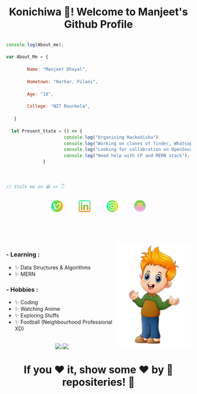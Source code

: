<h1 align="center" > Konichiwa 👋! Welcome to Manjeet's Github Profile </h1>

##



``` Javascript
console.log(About_me); 

var About_Me = {

        Name: "Manjeet Dhayal",
        
        Hometown: "Narhar, Pilani",
        
        Age: "18",
        
        College: "NIT Rourkela",
                
   }
   
  let Present_State = () => { 
                      console.log("Organising Hackodisha")
                      console.log("Working on clones of Tinder, Whatsapp, and Authorisation using Backend");
                      console.log("Looking for collabration on OpenSourse");
                      console.log("Need help with CP and MERN stack");               
              }



// Stalk me on 😁 => 👇

```
##

<p align="center" font-size="32px" > <a href="https://twitter.com/coder_manjeet"> <img src="./assets/twitter.png" /></a> &nbsp &nbsp &nbsp &nbsp &nbsp <a href="https://www.linkedin.com/in/manjeet-dhayal-194953209/"> <img src="./assets/linkedin.png" /></a> &nbsp &nbsp &nbsp &nbsp &nbsp <a href="https://www.instagram.com/___manjeet_?r=nametag"> <img src="./assets/instagram.png " /></a> &nbsp &nbsp &nbsp &nbsp &nbsp <a href="mailto:manjeetdhayal786@gmail.com"> <img src="./assets/mail.png " /></a></p>

##
<br>
<br>
<br>
<img hight="200px" width="200px" align="right" src="Image.png">

### - Learning :
- ✨ Data Structures & Algorithms
- ✨ MERN

### - Hobbies : 
- ✨ Coding
- ✨ Watching Anime
- ✨ Exploring Stuffs
- ✨ Football (Neighbourhood Professional XD)

<!--
 ### 🔭 I’m working on Tinder Clone.  
 ### 🌱 I’m currently learning MERN stack 
 ### 👯 I’m eager to collaborate on opensourse. 
 ### 🤔 I’m looking for help with React.js and CP. 
 -->

##


<p align="center">        

<a align="center" href="https://github.com/manjeetdhayal/github-readme-stats">
  <img height="200px" align="center" margin-bottom="10px" src="https://github-readme-stats.vercel.app/api?username=manjeetdhayal&show_icons=true&theme=great-gatsby&count_private=true" />
        </a>
        
 <a href="https://github.com/manjeetdhayal/github-readme-stats">
  <img  align="center" height="200px"  src="https://github-readme-stats.vercel.app/api/top-langs/?username=manjeetdhayal&theme=great-gatsby" />
  </a> 

</p>

## <h1 align="center"> If you ❤️ it, show some ❤️ by 🌟 repositeries! 🙈 
